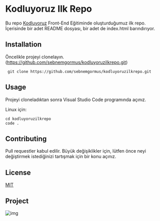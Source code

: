# Kodluyoruz Ilk Repo

Bu repo [Kodluyoruz](https://www.patika.dev/egitimler/frontend-web-development-patikasi) Front-End Eğitiminde oluşturduğumuz ilk repo. İçerisinde bir adet 
README dosyası, bir adet de index.html barındırıyor.



## Installation

Öncelikle projeyi clonelayın.(https://github.com/sebnemgormus/kodluyoruzilkrepo.git)

` git clone https://github.com/sebnemgormus/kodluyoruzilkrepo.git`



## Usage

Projeyi cloneladıktan sonra Visual Studio Code programında açınız.

Linux için: 

```
cd kodluyoruzilkrepo
code .
```


## Contributing

Pull requestler kabul edilir. Büyük değişiklikler için, lütfen önce neyi değiştirmek 
istediğinizi tartışmak için bir konu açınız.



## License

[MIT](https://www.mit.edu/)



## Project 

![img](https://user-images.githubusercontent.com/63050857/112729834-52374e80-8f3f-11eb-8647-c8b0ef8420c2.PNG)




